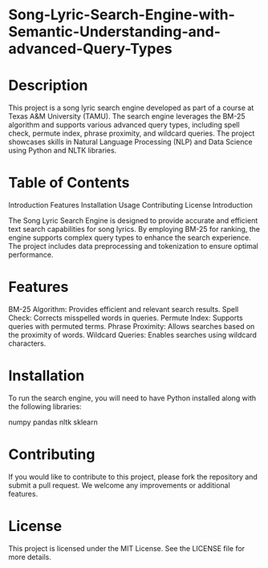 # Song-Lyric-Search-Engine-with-Semantic-Understanding-and-advanced-Query-Types

# Description
This project is a song lyric search engine developed as part of a course at Texas A&M University (TAMU). The search engine leverages the BM-25 algorithm and supports various advanced query types, including spell check, permute index, phrase proximity, and wildcard queries. The project showcases skills in Natural Language Processing (NLP) and Data Science using Python and NLTK libraries.

# Table of Contents
Introduction
Features
Installation
Usage
Contributing
License
Introduction

The Song Lyric Search Engine is designed to provide accurate and efficient text search capabilities for song lyrics. By employing BM-25 for ranking, the engine supports complex query types to enhance the search experience. The project includes data preprocessing and tokenization to ensure optimal performance.

# Features
BM-25 Algorithm: Provides efficient and relevant search results.
Spell Check: Corrects misspelled words in queries.
Permute Index: Supports queries with permuted terms.
Phrase Proximity: Allows searches based on the proximity of words.
Wildcard Queries: Enables searches using wildcard characters.

# Installation
To run the search engine, you will need to have Python installed along with the following libraries:

numpy
pandas
nltk
sklearn

# Contributing
If you would like to contribute to this project, please fork the repository and submit a pull request. We welcome any improvements or additional features.

# License
This project is licensed under the MIT License. See the LICENSE file for more details.
